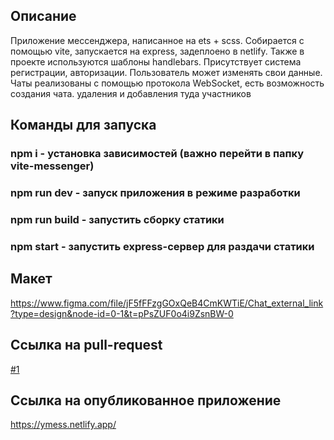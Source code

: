 Описание
---
Приложение мессенджера, написанное на ets + scss. Собирается с помощью vite, запускается на express, задеплоено в netlify. Также в проекте используются шаблоны handlebars.
Присутствует система регистрации, авторизации. Пользователь может изменять свои данные. Чаты реализованы с помощью протокола WebSocket, есть возможность создания чата. удаления и добавления туда участников

Команды для запуска
---
### npm i - установка зависимостей (важно перейти в папку vite-messenger) 
### npm run dev - запуск приложения в режиме разработки
### npm run build - запустить сборку статики 
### npm start - запустить express-сервер для раздачи статики

Макет
---
https://www.figma.com/file/jF5fFFzgGOxQeB4CmKWTiE/Chat_external_link?type=design&node-id=0-1&t=pPsZUF0o4i9ZsnBW-0

Ссылка на pull-request
---
[#1](https://github.com/cupOfTea321/middle.messenger.praktikum.yandex/pull/6)

Ссылка на опубликованное приложение
--- 
https://ymess.netlify.app/
